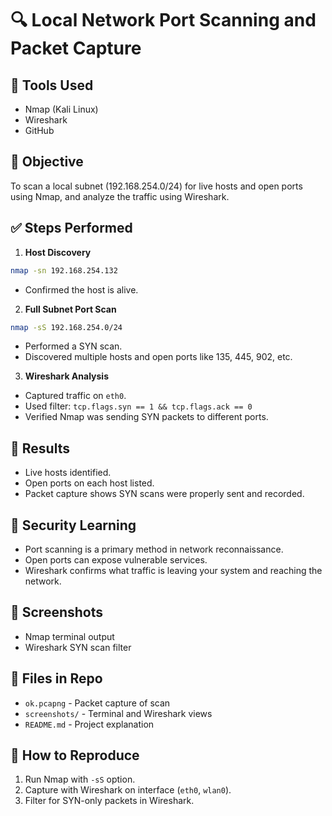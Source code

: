# 🔍 Local Network Port Scanning and Packet Capture

## 🧰 Tools Used
- Nmap (Kali Linux)
- Wireshark
- GitHub

## 🎯 Objective
To scan a local subnet (192.168.254.0/24) for live hosts and open ports using Nmap, and analyze the traffic using Wireshark.

## ✅ Steps Performed

1. **Host Discovery**
```bash
nmap -sn 192.168.254.132
```
- Confirmed the host is alive.

2. **Full Subnet Port Scan**
```bash
nmap -sS 192.168.254.0/24
```
- Performed a SYN scan.
- Discovered multiple hosts and open ports like 135, 445, 902, etc.

3. **Wireshark Analysis**
- Captured traffic on `eth0`.
- Used filter: `tcp.flags.syn == 1 && tcp.flags.ack == 0`
- Verified Nmap was sending SYN packets to different ports.

## 🧪 Results
- Live hosts identified.
- Open ports on each host listed.
- Packet capture shows SYN scans were properly sent and recorded.

## 🔐 Security Learning
- Port scanning is a primary method in network reconnaissance.
- Open ports can expose vulnerable services.
- Wireshark confirms what traffic is leaving your system and reaching the network.

## 📸 Screenshots
- Nmap terminal output
- Wireshark SYN scan filter

## 📁 Files in Repo
- `ok.pcapng` - Packet capture of scan
- `screenshots/` - Terminal and Wireshark views
- `README.md` - Project explanation

## 🚀 How to Reproduce
1. Run Nmap with `-sS` option.
2. Capture with Wireshark on interface (`eth0`, `wlan0`).
3. Filter for SYN-only packets in Wireshark.